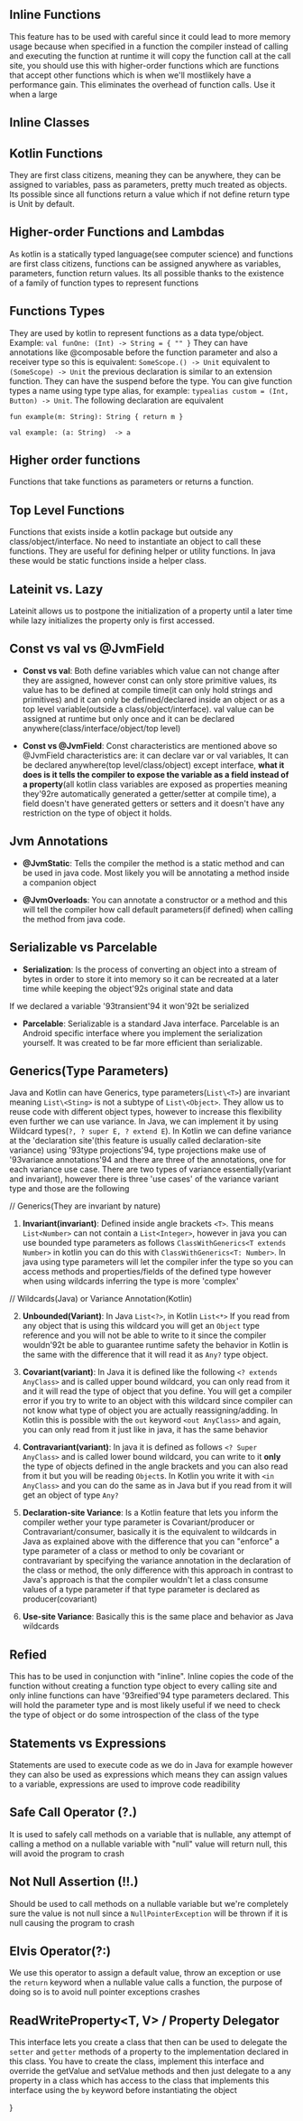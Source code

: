 ## Inline Functions
This feature has to be used with careful since it could lead to more memory usage because when specified in a function the compiler instead of calling and executing the function at runtime it will copy the function call at the call site, you should use this with higher-order functions which are functions that accept other functions which is when we'll mostlikely have a performance gain. This eliminates the overhead of function calls. Use it when a large

## Inline Classes

## Kotlin Functions
They are first class citizens, meaning they can be anywhere, they can be assigned to variables, pass as parameters, pretty much treated as objects. Its possible since all functions return a value which if not define return type is Unit by default.

## Higher-order Functions and Lambdas
As kotlin is a statically typed language(see computer science) and functions are first class citizens, functions can be assigned anywhere as variables, parameters, function return values. Its all possible thanks to the existence of a family of function types to represent functions

## Functions Types
They are used by kotlin to represent functions as a data type/object. Example: `val funOne: (Int) -> String = { "" }` They can have annotations like @composable before the function parameter and also a receiver type so this is equivalent: `SomeScope.() -> Unit` equivalent to `(SomeScope) -> Unit` the previous declaration is similar to an extension function. They can have the suspend before the type. You can give function types a name using type type alias, for example:     `typealias custom = (Int, Button) -> Unit`. The following declaration are equivalent 

`fun example(m: String): String { return m }`

`val example: (a: String)  -> a`

## Higher order functions
Functions that take functions as parameters or returns a function. 

## Top Level Functions
Functions that exists inside a kotlin package but outside any class/object/interface. No need to instantiate an object to call these functions. They are useful for defining helper or utility functions. In java
these would be static functions inside a helper class. 

## Lateinit vs. Lazy
Lateinit allows us to postpone the initialization of a property until a later time while lazy initializes the property only is first accessed.

## Const vs val vs @JvmField

* **Const vs val**: Both define variables which value can not change after they are assigned, however const can only store primitive values, its value has to be defined at compile time(it can only hold strings and primitives) and it can only be defined/declared inside an object or as a top level variable(outside a class/object/interface). val value can be assigned at runtime but only once and it can be declared anywhere(class/interface/object/top level)
	
* **Const vs @JvmField**: Const characteristics are mentioned above so @JvmField characteristics are: it can declare var or val variables, It can be declared anywhere(top level/class/object) except interface, **what it does is it tells the compiler to expose the variable as a field instead of a property**(all kotlin class variables are exposed as properties meaning they'92re automatically generated a getter/setter at compile time), a field doesn't have generated getters or setters and it doesn't have any restriction on the type of object it holds.

## Jvm Annotations

* **@JvmStatic**: Tells the compiler the method is a static method and can be used in java code. Most likely you will be annotating a method inside a companion object

* **@JvmOverloads**: You can annotate a constructor or a method and this will tell the compiler how call default parameters(if defined) when calling the method from java code.

## Serializable vs Parcelable
* **Serialization**: Is the process of converting an object into a stream of bytes in order to store it into memory so it can be recreated at a later time while keeping the object'92s original state and data
	
If we declared a variable '93transient'94 it won'92t be serialized

* **Parcelable**: Serializable is a standard Java interface. Parcelable is an Android specific interface where you implement the serialization yourself. It was created to be far more efficient than serializable.

## Generics(Type Parameters)
Java and Kotlin can have Generics, type parameters(`List\<T>`) are invariant meaning `List\<Sting>` is not a subtype of `List\<Object>`. They allow us to reuse code with different object types, however to
 increase this flexibility even further we can use variance. In Java, we can implement it by using Wildcard types(`?, ? super E, ? extend E`). In Kotlin we can define variance at the 'declaration site'(this feature 
is usually called declaration-site variance) using '93type projections'94, type projections make use of '93variance annotations'94 and there are three of the annotations, one for each variance use
 case. There are two types of variance essentially(variant and invariant), however there is three 'use cases' of the variance variant type  and those are the following
	
// Generics(They are invariant by nature) 

1. **Invariant(invariant)**: Defined inside angle brackets `<T>`. This means `List<Number>` can not contain a `List<Integer>`, however in java you can use bounded type parameters as follows `ClassWithGenerics<T extends Number>` in kotlin you can do this with `ClassWithGenerics<T: Number>`. In java using type parameters will let the compiler infer the type so you can access methods
	and properties/fields of the defined type however when using wildcards inferring the type is more 'complex'

// Wildcards(Java) or Variance Annotation(Kotlin)
	
2. **Unbounded(Variant)**: In Java `List<?>`, in Kotlin `List<*>` If you read from any object that is using this wildcard you will get an `Object` type reference and you will not be able to write to it since the compiler
	wouldn'92t be able to guarantee runtime safety the behavior in Kotlin is the same with the difference that it will read it as `Any?` type object.

3. **Covariant(variant)**: In Java it is defined like the following `<? extends AnyClass>` and is called upper bound wildcard, you can only read from it and it will read the type of object that you define. You will get a compiler error if you try to write to an object with this wildcard since compiler can not know what type of object you are actually reassigning/adding. In Kotlin this is possible with the `out` keyword `<out AnyClass>` and again, you can only read from it just like in java, it has the same behavior

4. **Contravariant(variant)**: In java it is defined as follows `<? Super AnyClass>` and is called lower bound wildcard, you can write to it **only** the type of objects defined in the angle brackets and you can also read from it but you will be reading `Object`s. In Kotlin you write it with `<in AnyClass>` and you can do the same as in Java but if you read from it will get an object of type `Any?`

5. **Declaration-site Variance**: Is a Kotlin feature that lets you inform the compiler wether your type parameter is Covariant/producer or Contravariant/consumer, basically it is the equivalent to wildcards in Java as explained above
with the difference that you can "enforce" a type parameter of a class or method to only be covariant or contravariant by specifying the variance annotation in the declaration of the class or method, the only difference with this approach in contrast to Java's approach is that the compiler wouldn't let a class consume values of a type parameter if that type parameter is declared as producer(covariant)

6. **Use-site Variance**: Basically this is the same place and behavior as Java wildcards

## Refied
This has to be used in conjunction with "inline". Inline copies the code of the function without creating a function type object to every calling site and only inline functions can have '93reified'94 type parameters declared. This
will hold the parameter type and is most likely useful if we need to check the type of object or do some introspection of the class of the type

## Statements vs Expressions
Statements are used to execute code as we do in Java for example however they can also be used as expressions which means they can assign values to a variable, expressions are used to improve code readibility

## Safe Call Operator (?.)
It is used to safely call methods on a variable that is nullable, any attempt of calling a method on a nullable variable with "null" value will return null, this will avoid the program to crash

## Not Null Assertion (!!.)
Should be used to call methods on a nullable variable but we're completely sure the value is not null since a `NullPointerException` will be thrown if it is null causing the program to crash

## Elvis Operator(?:)
We use this operator to assign a default value, throw an exception or use the `return` keyword when a nullable value calls a function, the purpose of doing so is to avoid null pointer exceptions crashes

## ReadWriteProperty<T, V> / Property Delegator
This interface lets you create a class that then can be used to delegate the `setter` and `getter` methods of a property to the implementation declared in this class. You have to create the class, implement this interface and override the getValue and setValue methods and then just delegate to a any property in a class which has access to the class that implements this interface using the `by` keyword before instantiating the object










}